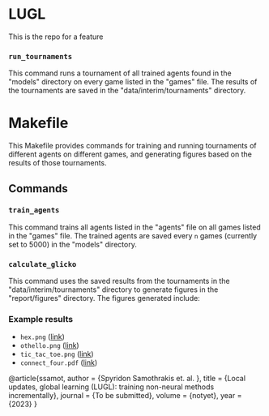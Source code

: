 # LUGL

This is the repo for a feature 




### `run_tournaments`

This command runs a tournament of all trained agents found in the "models" directory on every game listed in the "games" file. The results of the tournaments are saved in the "data/interim/tournaments" directory.

# Makefile

This Makefile provides commands for training and running tournaments of different agents on different games, and generating figures based on the results of those tournaments.

## Commands

### `train_agents`

This command trains all agents listed in the "agents" file on all games listed in the "games" file. The trained agents are saved every `n` games (currently set to 5000) in the "models" directory.




### `calculate_glicko`

This command uses the saved results from the tournaments in the "data/interim/tournaments" directory to generate figures in the "report/figures" directory. The figures generated include:

### Example results

- `hex.png` ([link](./report/figures/hex.png))
- `othello.png` ([link](./report/figures/othello.png))
- `tic_tac_toe.png` ([link](./report/figures/tic_tac_toe.png))
- `connect_four.pdf` ([link](./report/figures/connect_four.pdf))




@article{ssamot,
  author    = {Spyridon Samothrakis et. al. },
  title     = {Local updates, global learning (LUGL): training
non-neural methods incrementally},
  journal   = {To be submitted},
  volume    = {notyet},
  year      = {2023}
}
